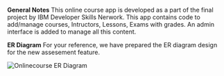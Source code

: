 
**General Notes**
This online course app is developed as a part of the final project by IBM Developer Skills Nerwork. This app contains code to add/manage courses, Intructors, Lessons, Exams with grades. An admin interface is added to manage all this content.


**ER Diagram**
For your reference, we have prepared the ER diagram design for the new assesement feature.

![Onlinecourse ER Diagram](https://github.com/ibm-developer-skills-network/final-cloud-app-with-database/blob/master/static/media/course_images/onlinecourse_app_er.png)
